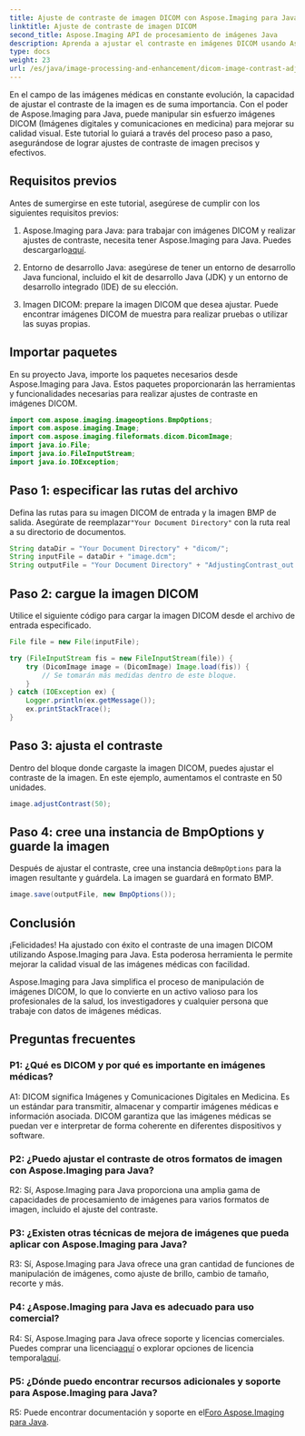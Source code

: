 ```yaml
---
title: Ajuste de contraste de imagen DICOM con Aspose.Imaging para Java
linktitle: Ajuste de contraste de imagen DICOM
second_title: Aspose.Imaging API de procesamiento de imágenes Java
description: Aprenda a ajustar el contraste en imágenes DICOM usando Aspose.Imaging para Java. Mejore la calidad visual de las imágenes médicas sin esfuerzo.
type: docs
weight: 23
url: /es/java/image-processing-and-enhancement/dicom-image-contrast-adjustment/
---
```

En el campo de las imágenes médicas en constante evolución, la capacidad de ajustar el contraste de la imagen es de suma importancia. Con el poder de Aspose.Imaging para Java, puede manipular sin esfuerzo imágenes DICOM (Imágenes digitales y comunicaciones en medicina) para mejorar su calidad visual. Este tutorial lo guiará a través del proceso paso a paso, asegurándose de lograr ajustes de contraste de imagen precisos y efectivos.

## Requisitos previos

Antes de sumergirse en este tutorial, asegúrese de cumplir con los siguientes requisitos previos:

1.  Aspose.Imaging para Java: para trabajar con imágenes DICOM y realizar ajustes de contraste, necesita tener Aspose.Imaging para Java. Puedes descargarlo[aquí](https://releases.aspose.com/imaging/java/).

2. Entorno de desarrollo Java: asegúrese de tener un entorno de desarrollo Java funcional, incluido el kit de desarrollo Java (JDK) y un entorno de desarrollo integrado (IDE) de su elección.

3. Imagen DICOM: prepare la imagen DICOM que desea ajustar. Puede encontrar imágenes DICOM de muestra para realizar pruebas o utilizar las suyas propias.

## Importar paquetes

En su proyecto Java, importe los paquetes necesarios desde Aspose.Imaging para Java. Estos paquetes proporcionarán las herramientas y funcionalidades necesarias para realizar ajustes de contraste en imágenes DICOM.

```java
import com.aspose.imaging.imageoptions.BmpOptions;
import com.aspose.imaging.Image;
import com.aspose.imaging.fileformats.dicom.DicomImage;
import java.io.File;
import java.io.FileInputStream;
import java.io.IOException;
```

## Paso 1: especificar las rutas del archivo

 Defina las rutas para su imagen DICOM de entrada y la imagen BMP de salida. Asegúrate de reemplazar`"Your Document Directory"` con la ruta real a su directorio de documentos.

```java
String dataDir = "Your Document Directory" + "dicom/";
String inputFile = dataDir + "image.dcm";
String outputFile = "Your Document Directory" + "AdjustingContrast_out.bmp";
```

## Paso 2: cargue la imagen DICOM

Utilice el siguiente código para cargar la imagen DICOM desde el archivo de entrada especificado.

```java
File file = new File(inputFile);

try (FileInputStream fis = new FileInputStream(file)) {
    try (DicomImage image = (DicomImage) Image.load(fis)) {
        // Se tomarán más medidas dentro de este bloque.
    }
} catch (IOException ex) {
    Logger.println(ex.getMessage());
    ex.printStackTrace();
}
```

## Paso 3: ajusta el contraste

Dentro del bloque donde cargaste la imagen DICOM, puedes ajustar el contraste de la imagen. En este ejemplo, aumentamos el contraste en 50 unidades.

```java
image.adjustContrast(50);
```

## Paso 4: cree una instancia de BmpOptions y guarde la imagen

 Después de ajustar el contraste, cree una instancia de`BmpOptions` para la imagen resultante y guárdela. La imagen se guardará en formato BMP.

```java
image.save(outputFile, new BmpOptions());
```

## Conclusión

¡Felicidades! Ha ajustado con éxito el contraste de una imagen DICOM utilizando Aspose.Imaging para Java. Esta poderosa herramienta le permite mejorar la calidad visual de las imágenes médicas con facilidad.

Aspose.Imaging para Java simplifica el proceso de manipulación de imágenes DICOM, lo que lo convierte en un activo valioso para los profesionales de la salud, los investigadores y cualquier persona que trabaje con datos de imágenes médicas.

## Preguntas frecuentes

### P1: ¿Qué es DICOM y por qué es importante en imágenes médicas?

A1: DICOM significa Imágenes y Comunicaciones Digitales en Medicina. Es un estándar para transmitir, almacenar y compartir imágenes médicas e información asociada. DICOM garantiza que las imágenes médicas se puedan ver e interpretar de forma coherente en diferentes dispositivos y software.

### P2: ¿Puedo ajustar el contraste de otros formatos de imagen con Aspose.Imaging para Java?

R2: Sí, Aspose.Imaging para Java proporciona una amplia gama de capacidades de procesamiento de imágenes para varios formatos de imagen, incluido el ajuste del contraste.

### P3: ¿Existen otras técnicas de mejora de imágenes que pueda aplicar con Aspose.Imaging para Java?

R3: Sí, Aspose.Imaging para Java ofrece una gran cantidad de funciones de manipulación de imágenes, como ajuste de brillo, cambio de tamaño, recorte y más.

### P4: ¿Aspose.Imaging para Java es adecuado para uso comercial?

 R4: Sí, Aspose.Imaging para Java ofrece soporte y licencias comerciales. Puedes comprar una licencia[aquí](https://purchase.aspose.com/buy) o explorar opciones de licencia temporal[aquí](https://purchase.aspose.com/temporary-license/).

### P5: ¿Dónde puedo encontrar recursos adicionales y soporte para Aspose.Imaging para Java?

 R5: Puede encontrar documentación y soporte en el[Foro Aspose.Imaging para Java](https://forum.aspose.com/).
